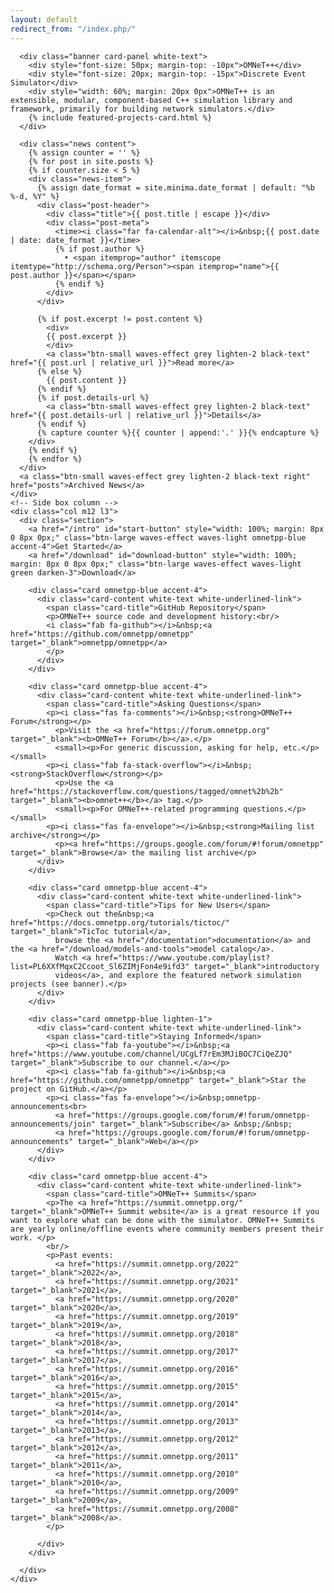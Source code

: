 ```yaml
---
layout: default
redirect_from: "/index.php/"
---
```

<div class="frontcontainer row">
    <div class="col m12 l9 section">

      <div class="banner card-panel white-text">
        <div style="font-size: 50px; margin-top: -10px">OMNeT++</div>
        <div style="font-size: 20px; margin-top: -15px">Discrete Event Simulator</div>
        <div style="width: 60%; margin: 20px 0px">OMNeT++ is an extensible, modular, component-based C++ simulation library and framework, primarily for building network simulators.</div>
        {% include featured-projects-card.html %}
      </div>

      <div class="news content">
        {% assign counter = '' %}
        {% for post in site.posts %}
        {% if counter.size < 5 %}
        <div class="news-item">
          {% assign date_format = site.minima.date_format | default: "%b %-d, %Y" %}
          <div class="post-header">
            <div class="title">{{ post.title | escape }}</div>
            <div class="post-meta">
              <time><i class="far fa-calendar-alt"></i>&nbsp;{{ post.date | date: date_format }}</time>
              {% if post.author %}
                • <span itemprop="author" itemscope itemtype="http://schema.org/Person"><span itemprop="name">{{ post.author }}</span></span>
              {% endif %}
            </div>
          </div>

          {% if post.excerpt != post.content %}
            <div>
            {{ post.excerpt }}
            </div>
            <a class="btn-small waves-effect grey lighten-2 black-text" href="{{ post.url | relative_url }}">Read more</a>
          {% else %}
            {{ post.content }}
          {% endif %}
          {% if post.details-url %}
            <a class="btn-small waves-effect grey lighten-2 black-text" href="{{ post.details-url | relative_url }}">Details</a>
          {% endif %}
          {% capture counter %}{{ counter | append:'.' }}{% endcapture %}
        </div>
        {% endif %}
        {% endfor %}
      </div>
      <a class="btn-small waves-effect grey lighten-2 black-text right" href="posts">Archived News</a>
    </div>
    <!-- Side box column -->
    <div class="col m12 l3">
      <div class="section">
        <a href="/intro" id="start-button" style="width: 100%; margin: 8px 0 8px 0px;" class="btn-large waves-effect waves-light omnetpp-blue accent-4">Get Started</a>
        <a href="/download" id="download-button" style="width: 100%; margin: 8px 0 8px 0px;" class="btn-large waves-effect waves-light green darken-3">Download</a>

        <div class="card omnetpp-blue accent-4">
          <div class="card-content white-text white-underlined-link">
            <span class="card-title">GitHub Repository</span>
            <p>OMNeT++ source code and development history:<br/>
            <i class="fab fa-github"></i>&nbsp;<a href="https://github.com/omnetpp/omnetpp" target="_blank">omnetpp/omnetpp</a>
            </p>
          </div>
        </div>

        <div class="card omnetpp-blue accent-4">
          <div class="card-content white-text white-underlined-link">
            <span class="card-title">Asking Questions</span>
            <p><i class="fas fa-comments"></i>&nbsp;<strong>OMNeT++ Forum</strong></p>
              <p>Visit the <a href="https://forum.omnetpp.org" target="_blank"><b>OMNeT++ Forum</b></a>.</p>
              <small><p>For generic discussion, asking for help, etc.</p></small>
            <p><i class="fab fa-stack-overflow"></i>&nbsp;<strong>StackOverflow</strong></p>
              <p>Use the <a href="https://stackoverflow.com/questions/tagged/omnet%2b%2b" target="_blank"><b>omnet++</b></a> tag.</p>
              <small><p>For OMNeT++-related programming questions.</p></small>
            <p><i class="fas fa-envelope"></i>&nbsp;<strong>Mailing list archive</strong></p>
              <p><a href="https://groups.google.com/forum/#!forum/omnetpp" target="_blank">Browse</a> the mailing list archive</p>              
          </div>
        </div>

        <div class="card omnetpp-blue accent-4">
          <div class="card-content white-text white-underlined-link">
            <span class="card-title">Tips for New Users</span>
            <p>Check out the&nbsp;<a href="https://docs.omnetpp.org/tutorials/tictoc/" target="_blank">TicToc tutorial</a>,
              browse the <a href="/documentation">documentation</a> and the <a href="/download/models-and-tools">model catalog</a>.
              Watch <a href="https://www.youtube.com/playlist?list=PL6XXfMqxC2Ccoot_Sl6ZIMjFon4e9ifd3" target="_blank">introductory
              videos</a>, and explore the featured network simulation projects (see banner).</p>
          </div>
        </div>

        <div class="card omnetpp-blue lighten-1">
          <div class="card-content white-text white-underlined-link">
            <span class="card-title">Staying Informed</span>
            <p><i class="fab fa-youtube"></i>&nbsp;<a href="https://www.youtube.com/channel/UCgLf7rEm3MJiBOC7CiQeZJQ" target="_blank">Subscribe to our channel.</a></p>
            <p><i class="fab fa-github"></i>&nbsp;<a href="https://github.com/omnetpp/omnetpp" target="_blank">Star the project on GitHub.</a></p>
            <p><i class="fas fa-envelope"></i>&nbsp;omnetpp-announcements<br>
              <a href="https://groups.google.com/forum/#!forum/omnetpp-announcements/join" target="_blank">Subscribe</a> &nbsp;/&nbsp;
              <a href="https://groups.google.com/forum/#!forum/omnetpp-announcements" target="_blank">Web</a></p>
          </div>
        </div>

        <div class="card omnetpp-blue accent-4">
          <div class="card-content white-text white-underlined-link">
            <span class="card-title">OMNeT++ Summits</span>
            <p>The <a href="https://summit.omnetpp.org/" target="_blank">OMNeT++ Summit website</a> is a great resource if you want to explore what can be done with the simulator. OMNeT++ Summits are yearly online/offline events where community members present their work. </p>
            <br/>
            <p>Past events: 
              <a href="https://summit.omnetpp.org/2022" target="_blank">2022</a>,
              <a href="https://summit.omnetpp.org/2021" target="_blank">2021</a>,
              <a href="https://summit.omnetpp.org/2020" target="_blank">2020</a>,
              <a href="https://summit.omnetpp.org/2019" target="_blank">2019</a>,
              <a href="https://summit.omnetpp.org/2018" target="_blank">2018</a>,
              <a href="https://summit.omnetpp.org/2017" target="_blank">2017</a>,
              <a href="https://summit.omnetpp.org/2016" target="_blank">2016</a>,
              <a href="https://summit.omnetpp.org/2015" target="_blank">2015</a>,
              <a href="https://summit.omnetpp.org/2014" target="_blank">2014</a>,
              <a href="https://summit.omnetpp.org/2013" target="_blank">2013</a>,
              <a href="https://summit.omnetpp.org/2012" target="_blank">2012</a>,
              <a href="https://summit.omnetpp.org/2011" target="_blank">2011</a>,
              <a href="https://summit.omnetpp.org/2010" target="_blank">2010</a>,
              <a href="https://summit.omnetpp.org/2009" target="_blank">2009</a>,
              <a href="https://summit.omnetpp.org/2008" target="_blank">2008</a>.
            </p>
            
          </div>
        </div>

      </div>
    </div>
</div>

